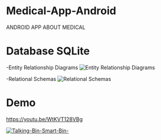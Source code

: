 # Medical-App-Android
ANDROID APP ABOUT MEDICAL 
# Database SQLite
-Entity Relationship Diagrams
![Entity Relationship Diagrams](https://user-images.githubusercontent.com/67249292/105963276-667fdc00-60b3-11eb-8b85-5db6b8984dde.png)

-Relational Schemas
![Relational Schemas](https://user-images.githubusercontent.com/67249292/105963358-7eeff680-60b3-11eb-89b1-388493e4818c.png)
# Demo
https://youtu.be/WtKVT128VBg

[![Talking-Bin-Smart-Bin-](https://img.youtube.com/vi/WtKVT128VBg/0.jpg)](https://www.youtube.com/watch?v=WtKVT128VBg.)
